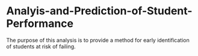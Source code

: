# Analyis-and-Prediction-of-Student-Performance
The purpose of this analysis is to provide a method for early identification of students at risk of failing. 
